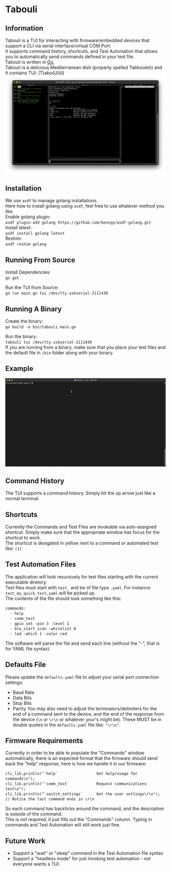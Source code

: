 # Tabouli

## Information  
Tabouli is a TUI for interacting with firmware/embedded devices that support a CLI via serial interface/virtual COM Port.  
It supports command history, shortcuts, and Test Automation that allows you to automatically send commands defined in your test file.  
Tabouli is written in [Go](https://go.dev/).  
Tabouli is a delicious Mediterranean dish (properly spelled Tabbouleh) and it contains TUI: (T)abo(U)l(I)
![Screenshot](/imgs/tabouli-main.png)

## Installation
We use `asdf` to manage golang installations.  
Here how to install golang using `asdf`, feel free to use whatever method you like.  
Enable golang plugin:  
`asdf plugin-add golang https://github.com/kennyp/asdf-golang.git`  
Install latest:  
`asdf install golang latest`  
Reshim:  
`asdf reshim golang`  
  
## Running From Source  
Install Dependencies:  
`go get`  

Run the TUI from Source:  
`go run main.go tui /dev/tty.usbserial-2111430`

## Running A Binary
Create the binary:  
`go build -o bin/tabouli main.go`  

Run the binary:  
`tabouli tui /dev/tty.usbserial-2111430`  
If you are running from a binary, make sure that you place your test files and the default file in `/bin` folder along with your binary.

## Example
![Usage](/imgs/tabouli-usage.gif)

## Command History
The TUI supports a command history. Simply hit the up arrow just like a normal terminal.

## Shortcuts
Currently the Commands and Test Files are invokable via auto-assigned shortcut. Simply make sure that the appropriate window has focus for the shortcut to work.  
The shortcut is desigated in yellow next to a command or automated test like: `(1)` 

## Test Automation Files  
The application will look resursively for test files starting with the current executable diretory.   
Test files must start with `test_` and be of file type `.yaml`. For instance: `test_my_quick_test.yaml` will be picked up.  
The contents of the file should look something like this:  

```
commands:
  - help
  - comm_test
  - gpio_set -pin 3 -level 1
  - ble_start_scan -whitelist 0
  - led -which 1 -color red
```  
The software will parse the file and send each line (without the "-", that is for YAML file syntax).  

## Defaults File  
Please update the `defaults.yaml` file to adjust your serial port connection settings:  
- Baud Rate
- Data Bits
- Stop Bits
- Pairity
You may also need to adjust the terminators/delimiters for the end of a command sent to the device, and the end of the response from the device (`\n` or `\r\n` or whatever your's might be). These MUST be in double quotes in the `defaults.yaml` file like: `"\r\n"`.

## Firmware Requirements 
Currently in order to be able to populate the "Commands" window automatically, there is an expected format that the firmware should send back the "help" response, here is how we handle it in our firmware:  
  
    cli_lib.println("`help`                 Get help/usage for commands\n");
    cli_lib.println("`comm_test`            Request communications test\n");
    cli_lib.println("`switch_settings`      Get the user settings\r\n");  // Notice the last command ends in \r\n

So each command has backticks around the command, and the description is outside of the command.  
This is not required, it just fills out the "Commands" column. Typing in commands and Test Automation will still work just fine.

## Future Work   
- Support a "wait" or "sleep" command in the Test Automation file syntax
- Support a "headless mode" for just invoking test automation - not everyone wants a TUI.
